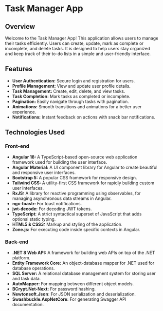 # Task Manager App

## Overview

Welcome to the Task Manager App!
This application allows users to manage their tasks efficiently. Users can create, update, mark as complete or incomplete, and delete tasks.
It is designed to help users stay organized and keep track of their to-do lists in a simple and user-friendly interface.

## Features

- **User Authentication:** Secure login and registration for users.
- **Profile Management:** View and update user profile details.
- **Task Management:** Create, edit, delete, and view tasks.
- **Task Completion:** Mark tasks as completed or incomplete.
- **Pagination:** Easily navigate through tasks with pagination.
- **Animations:** Smooth transitions and animations for a better user experience.
- **Notifications:** Instant feedback on actions with snack bar notifications.

## Technologies Used

### Front-end

- **Angular 18:** A TypeScript-based open-source web application framework used for building the user interface.
- **Angular Material:** A UI component library for Angular to create beautiful and responsive user interfaces.
- **Bootstrap 5:** A popular CSS framework for responsive design.
- **Tailwind CSS:** A utility-first CSS framework for rapidly building custom user interfaces.
- **RxJS:** A library for reactive programming using observables, for managing asynchronous data streams in Angular.
- **ngx-toastr:** For toast notifications.
- **jwt-decode:** For decoding JWT tokens.
- **TypeScript:** A strict syntactical superset of JavaScript that adds optional static typing.
- **HTML5 & CSS3:** Markup and styling of the application.
- **Zone.js:** For executing code inside specific contexts in Angular.

### Back-end

- **.NET 8 Web API:** A framework for building web APIs on top of the .NET platform.
- **Entity Framework Core:** An object-database mapper for .NET used for database operations.
- **SQL Server:** A relational database management system for storing user and task data.
- **AutoMapper:** For mapping between different object models.
- **BCrypt.Net-Next:** For password hashing.
- **Newtonsoft.Json:** For JSON serialization and deserialization.
- **Swashbuckle.AspNetCore:** For generating Swagger API documentation.

